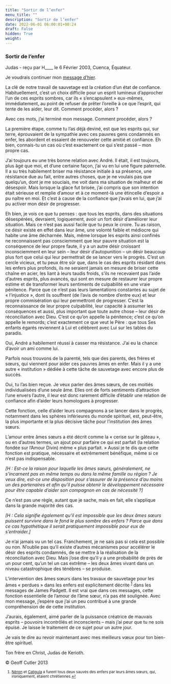 ```yaml
---
title: "Sortir de l’enfer"
menu_title: ""
description: "Sortir de l’enfer"
date: 2022-06-01 06:00:01+00:24
draft: False
hidden: True
weight:
---
```

### Sortir de l’enfer

Judas - reçu par H____ le 6 Février 2003, Cuenca, Équateur.

Je voudrais continuer mon [message d’hier](/fr-contemporary-messages/fr-contemporary-messages-by-date-order/fr-contemporary-messages-2003/fr-2003-2-5-1-hr-judas/).

La clé de notre travail de sauvetage est la création d’un état de confiance. Habituellement, c’est un choix difficile pour un esprit lumineux d’approcher l’un de ces esprits sombres, car ils « s’encapsulent »  eux-mêmes, immédiatement, au point de refuser de prêter l’oreille à ce que l’esprit, qui tente de les aider, leur dit. Comment procéder, alors ?

Avec ces mots, j’ai terminé mon message. Comment procéder, alors ?

La première étape, comme tu l’as déjà deviné, est que les esprits qui, sur terre, éprouvaient de la sympathie avec ces pauvres gens condamnés en enfer, les abordent et essaient de renouveler cette amitié et confiance. Eh bien, connais-tu un cas où c’est exactement ce qui s’est passé – mon propre cas.

J’ai toujours eu une très bonne relation avec André. Il était, il est toujours, plus âgé que moi, et d’une certaine façon, j’ai vu en lui une figure paternelle. Il a su très habilement briser ma résistance initiale à sa présence, une résistance due au fait, entre autres choses, que je ne voulais pas que quelqu’un, dont je me souciais, me voit dans ma situation de malheur et de désespoir. Mais lorsque la glace fut brisée, j’ai compris que son intention était sérieuse et remplie d’amour et à ce moment-là   une étincelle d’espoir a pu naître en moi. Et c’est à cause de la confiance que j’avais en lui, que j’ai pu activer mon désir de progresser.

Eh bien, je vois ce que tu penses : que tous les esprits, dans des situations désespérées, devraient, logiquement, avoir un fort désir d’améliorer leur situation. Mais ce n’est pas aussi facile que tu peux le croire. Tu as raison, ce désir existe en effet dans leur âme, une volonté faible et médiocre qui habite une âme décharnée. Mais, même lorsque les esprits ainsi confinés ne reconnaissent pas consciemment que leur pauvre situation est la conséquence de leur propre faute, il y a un autre désir croissant inconsciemment en leur sein – leur désir d’autopunition – un désir beaucoup plus fort que celui qui leur permettrait de se lancer vers le progrès. C’est un cercle vicieux, et tu peux être sûr que, dans le cas des esprits résidant dans les enfers plus profonds, ils ne seraient jamais en mesure de briser cette chaîne en acier, les liant à leurs taudis froids, s’ils ne recevaient pas l’aide d’autres esprits, plus avancés, qui sont en mesure de restaurer leur propre estime et de transformer leurs sentiments de culpabilité en une vraie pénitence. Parce que ce n’est pas leurs lamentations constantes au sujet de « l’injustice », dont ils souffrent (de l’avis de nombre d’entre eux) et leur propre commisération qui leur permettront de progresser. C’est la reconnaissance de leur propre culpabilité, leur capacité à assumer les conséquences et aussi, plus important que toute autre chose – leur désir de réconciliation avec Dieu. C’est ce qu’on appelle la pénitence; c’est ce qu’on appelle le remords; c’est exactement ce que veut le Père : que tous Ses enfants égarés reviennent à Lui et célèbrent avec Lui sur les tables du paradis.

Oui, André a habilement réussi à casser ma résistance. J’ai eu la chance d’avoir un ami comme lui.

Parfois nous trouvons de la parenté, tels que des parents, des frères et sœurs, qui viennent pour aider ces pauvres âmes en enfer. Mais il y a une autre « institution » dédiée à cette tâche de sauvetage avec encore plus de succès.

Oui, tu l’as bien reçue. Je veux parler des âmes sœurs, de ces moitiés individualisées d’une seule âme. Elles ont de forts sentiments d’attraction l’une envers l’autre, il leur est donc rarement difficile d’établir une relation de confiance afin d’aider leurs homologues à progresser.

Cette fonction, celle d’aider leurs compagnons à se lancer dans le progrès, notamment dans les sphères inférieures du monde spirituel, est, peut-être, la plus importante et la plus décisive tâche pour l’institution des âmes sœurs.

L’amour entre âmes sœurs a été décrit comme la « cerise sur le gâteau », ou en d’autres termes, un ajout pour parfaire ce qui est parfait (la relation fondée sur l’Amour Divin) même « plus parfait. » Aussi je te dis que cette fonction est pratique, nécessaire et extrêmement bénéfique, même si ce n’est pas indispensable.

*[H : Est-ce la raison pour laquelle les âmes sœurs, généralement, ne s’incarnent pas en même temps ou dans la même famille ou région ? Je veux dire, est-ce une disposition pour s’assurer de la présence d’au moins un des partenaires et afin qu’il puisse obtenir le développement nécessaire pour être capable d’aider son compagnon en cas de nécessité ?]*

Ce n’est pas une règle, autant que je sache, mais en fait, elle s’applique dans la grande majorité des cas.

*[H : Cela signifie également qu’il est impossible que les deux âmes sœurs puissent survivre dans le fond le plus sombre des enfers ? Parce que dans ce cas hypothétique il serait pratiquement impossible pour eux de s’entraider.]*

Je n’ai jamais vu un tel cas. Franchement, je ne sais pas si cela est possible ou non. N’oublie pas qu’il existe d’autres mécanismes pour accélérer le désir des esprits condamnés, de se mettre à la réalisation de la réconciliation avec Dieu. Mais j’ose dire qu’il y a une probabilité de près de un  pour cent, qu’un tel un cas extrême – les deux âmes vivant dans un niveau catastrophique des ténèbres – se produise.

L’intervention des âmes sœurs dans les travaux de sauvetage pour les âmes « perdues » dans les enfers est explicitement décrite <sup id="a1">[1](#f1)</sup> dans les messages de James Padgett. Il est vrai que dans ces messages, cette fonction essentielle de l’amour de l’âme sœur, n’a pas été soulignée. Avec mon message, j’espère que j’ai un peu contribué à une grande compréhension de de cette institution.

J’aurais, également, aimé parler de la puissance créatrice de mauvais esprits – pouvoirs incontrôlés et inconscients –  mais j’ai peur que tu ne sois épuisé. Je laisse le traitement de ce sujet pour un autre jour.

Je vais te dire au revoir maintenant avec mes meilleurs vœux pour ton  bien-être spirituel.

Ton frère en Christ, Judas de Kerioth.

© Geoff Cutler 2013
<small>

1. <large id="f1"> [Néron](/fr-james-padgett-messages/fr-padgett-messages-date-order/fr-padgett-messages-1917/fr-1917-1-16-1-jep-nero/) et [Caligula](/fr-james-padgett-messages/fr-padgett-messages-date-order/fr-padgett-messages-1915-2/fr-1915-10-11-1-jep-caligula/) a furent tous deux sauvés des enfers par leurs âmes sœurs, qui, ironiquement, étaient chrétiennes.[↩](#a1)

